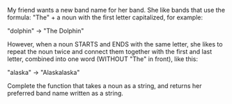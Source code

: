 My friend wants a new band name for her band. She like bands that use the formula: "The" + a noun with the first letter capitalized, for example:

"dolphin" -> "The Dolphin"

However, when a noun STARTS and ENDS with the same letter, she likes to repeat the noun twice and connect them together with the first and last letter, combined into one word (WITHOUT "The" in front), like this:

"alaska" -> "Alaskalaska"

Complete the function that takes a noun as a string, and returns her preferred band name written as a string.